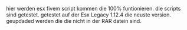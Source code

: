 hier werden esx fivem script kommen die 100% funtionieren.
die scripts sind getestet.
getestet auf der Esx Legacy 1.12.4 die neuste version.
geupdaded werden die die nicht in der RAR datein sind.

